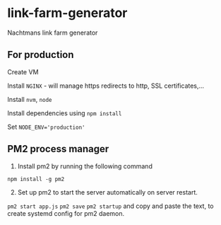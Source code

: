# link-farm-generator
Nachtmans link farm generator

## For production

Create VM

Install `NGINX` - will manage https redirects to http, SSL certificates,...

Install `nvm`, `node`

Install dependencies using `npm install`

Set `NODE_ENV='production'`

## PM2 process manager

1. Install pm2 by running the following command

`npm install -g pm2`

2. Set up pm2 to start the server automatically on server restart.

`pm2 start app.js`
`pm2 save`
`pm2 startup` and copy and paste the text, to create systemd config for pm2 daemon.
